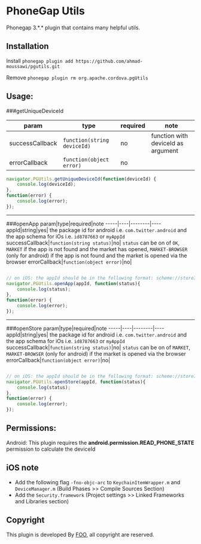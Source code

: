 PhoneGap Utils
===========================================================================

Phonegap 3.\*.\* plugin that contains many helpful utils.

## Installation
Install ```phonegap plugin add https://github.com/ahmad-moussawi/pgutils.git```

Remove ```phonegap plugin rm org.apache.cordova.pgUtils```

## Usage: 

###getUniqueDeviceId

param|type|required|note
-----|----|--------|----
successCallback|`function(string deviceId)`|no|function with deviceId as argument
errorCallback|`function(object error)`|no|

```javascript
navigator.PGUtils.getUniqueDeviceId(function(deviceId) {
	console.log(deviceId);
}, 
function(error) {
	console.log(error);
});
```
------------------
###openApp
param|type|required|note
-----|----|--------|----
appId|string|yes| the package id for android i.e. `com.twitter.android` and the app schema for iOs i.e. `id8787663` or `myAppId`
successCallback|`function(string status)`|no| `status` can be on of `OK`, `MARKET` if the app is not found and the market has opened, `MARKET-BROWSER` (only for android) if the app is not found and the market is opened via the browser
errorCallback|`function(object error)`|no|
```javascript

// on iOS: the appId should be in the following format: scheme://storeId, e.g. `myapp://id876656`
navigator.PGUtils.openApp(appId, function(status){
    console.log(status);
},
function(error) {
    console.log(error);
});
```
----------------
###openStore
param|type|required|note
-----|----|--------|----
appId|string|yes| the package id for android i.e. `com.twitter.android` and the app schema for iOs i.e. `id8787663` or `myAppId`
successCallback|`function(string status)`|no| `status` can be on of `MARKET`, `MARKET-BROWSER` (only for android) if the market is opened via the browser
errorCallback|`function(object error)`|no|
```javascript

// on iOS: the appId should be in the following format: scheme://storeId, e.g. `myapp://id876656`
navigator.PGUtils.openStore(appId, function(status){
    console.log(status);
},
function(error) {
    console.log(error);
});
```

## Permissions:
Android:
This plugin requires the **android.permission.READ_PHONE_STATE** permission to calculate the deviceId

## iOS note
- Add the following flag `-fno-objc-arc` to `KeychainItemWrapper.m` and `DeviceManager.m` (Build Phases >> Compile Sources Section)
- Add the `Security.framework` (Project settings >> Linked Frameworks and Libraries section)

## Copyright
This plugin is developed By [FOO](http://foo.mobi), all copyright are reserved.
